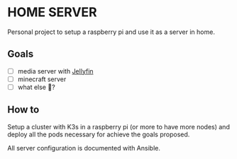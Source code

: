 # HOME SERVER
Personal project to setup a raspberry pi and use it as a server in home.

## Goals
- [ ] media server with [Jellyfin](https://github.com/jellyfin/jellyfin)
- [ ] minecraft server
- [ ] what else 🤔?

## How to
Setup a cluster with K3s in a raspberry pi (or more to have more nodes) and deploy all the pods necessary for achieve 
the goals proposed.

All server configuration is documented with Ansible.

